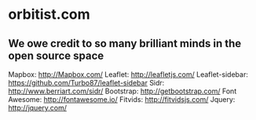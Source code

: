 orbitist.com
==================

## We owe credit to so many brilliant minds in the open source space
Mapbox: http://Mapbox.com/
Leaflet: http://leafletjs.com/
Leaflet-sidebar: https://github.com/Turbo87/leaflet-sidebar
Sidr: http://www.berriart.com/sidr/
Bootstrap: http://getbootstrap.com/
Font Awesome: http://fontawesome.io/
Fitvids: http://fitvidsjs.com/
Jquery: http://jquery.com/

